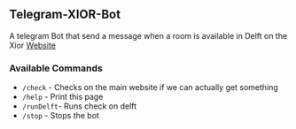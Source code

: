 ## Telegram-XIOR-Bot

A telegram Bot that send a message when a room is available in Delft on the
Xior [Website](https://www.xior-booking.com/#)

### Available Commands

- `/check` - Checks on the main website if we can actually get something
- `/help` - Print this page
- `/runDelft`- Runs check on delft
- `/stop` - Stops the bot